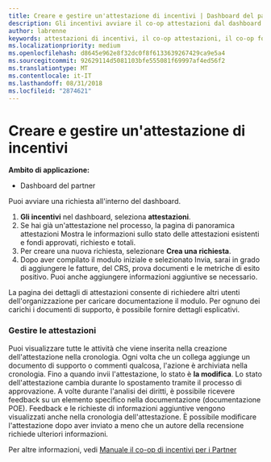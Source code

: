 ```yaml
---
title: Creare e gestire un'attestazione di incentivi | Dashboard del partner
description: Gli incentivi avviare il co-op attestazioni dal dashboard.
author: labrenne
keywords: attestazioni di incentivi, il co-op attestazioni, il co-op fondi
ms.localizationpriority: medium
ms.openlocfilehash: d8645e962e8f32dc0f8f6133639267429ca9e5a4
ms.sourcegitcommit: 92629114d5081103bfe555081f69997af4ed56f2
ms.translationtype: MT
ms.contentlocale: it-IT
ms.lasthandoff: 08/31/2018
ms.locfileid: "2874621"
---
```

# <a name="create-and-manage-an-incentives-claim"></a>Creare e gestire un'attestazione di incentivi

**Ambito di applicazione:**
- Dashboard del partner

Puoi avviare una richiesta all'interno del dashboard. 

1. **Gli incentivi** nel dashboard, seleziona **attestazioni**.
2.  Se hai già un'attestazione nel processo, la pagina di panoramica attestazioni Mostra le informazioni sullo stato delle attestazioni esistenti e fondi approvati, richiesto e totali.
3.  Per creare una nuova richiesta, selezionare **Crea una richiesta**.
4.  Dopo aver compilato il modulo iniziale e selezionato Invia, sarai in grado di aggiungere le fatture, del CRS, prova documenti e le metriche di esito positivo. Puoi anche aggiungere informazioni aggiuntive se necessario.

La pagina dei dettagli di attestazioni consente di richiedere altri utenti dell'organizzazione per caricare documentazione il modulo. Per ognuno dei carichi i documenti di supporto, è possibile fornire dettagli esplicativi. 

### <a name="manage-your-claims"></a>Gestire le attestazioni

Puoi visualizzare tutte le attività che viene inserita nella creazione dell'attestazione nella cronologia. Ogni volta che un collega aggiunge un documento di supporto o commenti qualcosa, l'azione è archiviata nella cronologia. Fino a quando invii l'attestazione, lo stato è **la modifica**. Lo stato dell'attestazione cambia durante lo spostamento tramite il processo di approvazione. A volte durante l'analisi dei diritti, è possibile ricevere feedback su un elemento specifico nella documentazione (documentazione POE). Feedback e le richieste di informazioni aggiuntive vengono visualizzati anche nella cronologia dell'attestazione. È possibile modificare l'attestazione dopo aver inviato a meno che un autore della recensione richiede ulteriori informazioni.

Per altre informazioni, vedi [Manuale il co-op di incentivi per i Partner](https://assets.microsoft.com/coop-guidebook.pdf)
